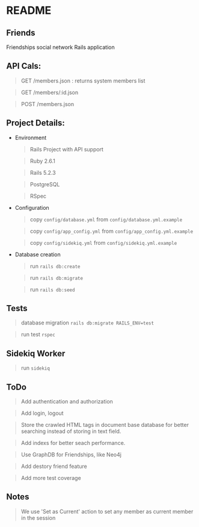 # README

## Friends

Friendships social network Rails application

## API Cals:

  > GET /members.json : returns system members list

  > GET /members/:id.json

  > POST /members.json

## Project Details:

* Environment

  > Rails Project with API support

  > Ruby 2.6.1

  > Rails 5.2.3

  > PostgreSQL

  > RSpec

* Configuration

  > copy `config/database.yml` from `config/database.yml.example`

  > copy `config/app_config.yml` from `config/app_config.yml.example`

  > copy `config/sidekiq.yml` from `config/sidekiq.yml.example`

* Database creation

  > run `rails db:create`

  > run `rails db:migrate`

  > run `rails db:seed`


## Tests

  > database migration `rails db:migrate RAILS_ENV=test`

  > run test `rspec`

## Sidekiq Worker

  > run `sidekiq`

## ToDo

  > Add authentication and authorization

  > Add login, logout

  > Store the crawled HTML tags in document base database for better searching instead of storing in text field.

  > Add indexs for better seach performance.

  > Use GraphDB for Friendships, like Neo4j

  > Add destory friend feature

  > Add more test coverage

## Notes

  > We use 'Set as Current' action to set any member as current member in the session